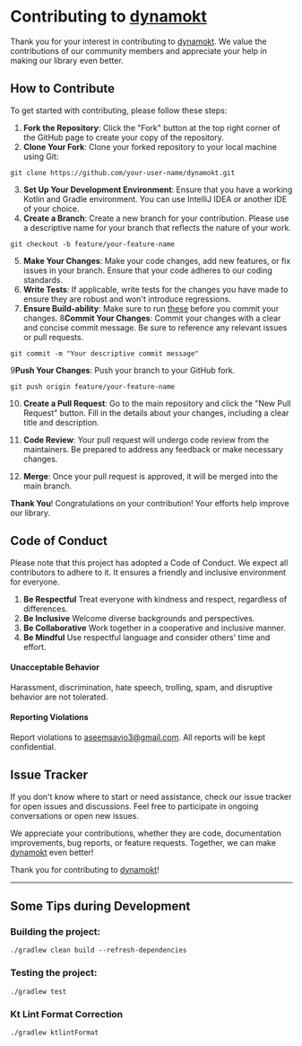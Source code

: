 # Contributing to [dynamokt]()

Thank you for your interest in contributing to [dynamokt](). We value the contributions of our community members and
appreciate your help in making our library even better.

## How to Contribute

To get started with contributing, please follow these steps:

1. **Fork the Repository**: Click the "Fork" button at the top right corner of the GitHub page to create your copy of
   the repository.
2. **Clone Your Fork**: Clone your forked repository to your local machine using Git:

```
git clone https://github.com/your-user-name/dynamokt.git
```

3. **Set Up Your Development Environment**: Ensure that you have a working Kotlin and Gradle environment. You can use
   IntelliJ IDEA or another IDE of your choice.
4. **Create a Branch**: Create a new branch for your contribution. Please use a descriptive name for your branch that
   reflects the nature of your work.

```
git checkout -b feature/your-feature-name
```

5. **Make Your Changes**: Make your code changes, add new features, or fix issues in your branch. Ensure that your code
   adheres to our coding standards.
6. **Write Tests**: If applicable, write tests for the changes you have made to ensure they are robust and won't
   introduce regressions.
7. **Ensure Build-ability**: Make sure to run [these](#some-tips-during-development) before you commit your changes.
   8**Commit Your Changes**: Commit your changes with a clear and concise commit message. Be sure to reference any
   relevant
   issues or pull requests.

```
git commit -m "Your descriptive commit message"
```

9**Push Your Changes**: Push your branch to your GitHub fork.

```
git push origin feature/your-feature-name
```

10. **Create a Pull Request**: Go to the main repository and click the "New Pull Request" button. Fill in the details
    about your
    changes, including a clear title and description.
11. **Code Review**: Your pull request will undergo code review from the maintainers. Be prepared to address any
    feedback or make necessary changes.

12. **Merge**: Once your pull request is approved, it will be merged into the main branch.

**Thank You**! Congratulations on your contribution! Your efforts help improve our library.

## Code of Conduct

Please note that this project has adopted a Code of Conduct. We expect all contributors to adhere to it. It ensures a
friendly and inclusive environment for everyone.

1. **Be Respectful** Treat everyone with kindness and respect, regardless of differences.
2. **Be Inclusive** Welcome diverse backgrounds and perspectives.
3. **Be Collaborative** Work together in a cooperative and inclusive manner.
4. **Be Mindful** Use respectful language and consider others' time and effort.

#### Unacceptable Behavior

Harassment, discrimination, hate speech, trolling, spam, and disruptive behavior are not tolerated.

#### Reporting Violations

Report violations to aseemsavio3@gmail.com. All reports will be kept confidential.

## Issue Tracker

If you don't know where to start or need assistance, check our issue tracker for open issues and discussions. Feel free
to participate in ongoing conversations or open new issues.

We appreciate your contributions, whether they are code, documentation improvements, bug reports, or feature requests.
Together, we can make [dynamokt]() even better!

Thank you for contributing to [dynamokt]()!

---

## Some Tips during Development

### Building the project:

```
./gradlew clean build --refresh-dependencies
```

### Testing the project:

```
./gradlew test
```

### Kt Lint Format Correction

```
./gradlew ktlintFormat
```
